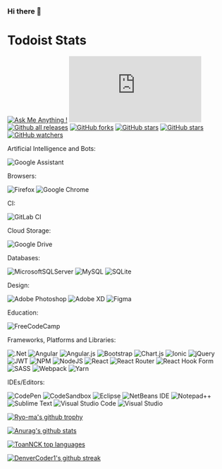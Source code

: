 ### Hi there 👋

# Todoist Stats

<!-- TODO-IST:START -->
<!-- TODO-IST:END -->

<!--
**ToanNCK/ToanNCK** is a ✨ _special_ ✨ repository because its `README.md` (this file) appears on your GitHub profile.

Here are some ideas to get you started:

- 🔭 I’m currently working on ...
- 🌱 I’m currently learning ...
- 👯 I’m looking to collaborate on ...
- 🤔 I’m looking for help with ...
- 💬 Ask me about ...
- 📫 How to reach me: ...
- 😄 Pronouns: ...
- ⚡ Fun fact: ...
-->
[![Ask Me Anything !](https://img.shields.io/badge/Ask%20me-anything-1abc9c.svg)](https://github.com/ToanNCK/ToanNCK) 
[![GitHub commits](https://badgen.net/github/commits/ToanNCK/Strapdown.js)](https://GitHub.com/ToanNCK/StrapDown.js/commit/) 
[![Github all releases](https://img.shields.io/github/downloads/ToanNCK/StrapDown.js/total.svg)](https://GitHub.com/ToanNCK/StrapDown.js/releases/) 
[![GitHub forks](https://img.shields.io/github/forks/ToanNCK/StrapDown.js.svg?style=social&label=Fork&maxAge=2592000)](https://github.com/ToanNCK/ToanNCK/network) 
[![GitHub stars](https://img.shields.io/github/stars/ToanNCK/StrapDown.js.svg?style=social&label=Star&maxAge=2592000)](https://GitHub.com/ToanNCK/StrapDown.js/stargazers/) 
[![GitHub stars](https://img.shields.io/github/stars/ToanNCK/StrapDown.js.svg?style=social&label=Star&maxAge=2592000)](https://GitHub.com/Naereen/StrapDown.js/stargazers/) 
[![GitHub watchers](https://img.shields.io/github/watchers/ToanNCK/StrapDown.js.svg?style=social&label=Watch&maxAge=2592000)](https://GitHub.com/ToanNCK/StrapDown.js/watchers/)

Artificial Intelligence and Bots:

![Google Assistant](https://img.shields.io/badge/google%20assistant-4285F4?style=for-the-badge&logo=google%20assistant&logoColor=white)

Browsers:

![Firefox](https://img.shields.io/badge/Firefox-FF7139?style=for-the-badge&logo=Firefox-Browser&logoColor=white)
![Google Chrome](https://img.shields.io/badge/Google%20Chrome-4285F4?style=for-the-badge&logo=GoogleChrome&logoColor=white)

CI:

![GitLab CI](https://img.shields.io/badge/gitlab%20ci-%23181717.svg?style=for-the-badge&logo=gitlab&logoColor=white)

Cloud Storage:

![Google Drive](https://img.shields.io/badge/Google%20Drive-4285F4?style=for-the-badge&logo=googledrive&logoColor=white)

Databases:

![MicrosoftSQLServer](https://img.shields.io/badge/Microsoft%20SQL%20Sever-CC2927?style=for-the-badge&logo=microsoft%20sql%20server&logoColor=white)
![MySQL](https://img.shields.io/badge/mysql-%2300f.svg?style=for-the-badge&logo=mysql&logoColor=white)
![SQLite](https://img.shields.io/badge/sqlite-%2307405e.svg?style=for-the-badge&logo=sqlite&logoColor=white)

Design:

![Adobe Photoshop](https://img.shields.io/badge/adobe%20photoshop-%2331A8FF.svg?style=for-the-badge&logo=adobe%20photoshop&logoColor=white)
![Adobe XD](https://img.shields.io/badge/Adobe%20XD-470137?style=for-the-badge&logo=Adobe%20XD&logoColor=#FF61F6)
![Figma](https://img.shields.io/badge/figma-%23F24E1E.svg?style=for-the-badge&logo=figma&logoColor=white)

Education:

![FreeCodeCamp](https://img.shields.io/badge/Freecodecamp-%23123.svg?&style=for-the-badge&logo=freecodecamp&logoColor=green)

Frameworks, Platforms and Libraries:

![.Net](https://img.shields.io/badge/.NET-5C2D91?style=for-the-badge&logo=.net&logoColor=white)
![Angular](https://img.shields.io/badge/angular-%23DD0031.svg?style=for-the-badge&logo=angular&logoColor=white)
![Angular.js](https://img.shields.io/badge/angular.js-%23E23237.svg?style=for-the-badge&logo=angularjs&logoColor=white)
![Bootstrap](https://img.shields.io/badge/bootstrap-%23563D7C.svg?style=for-the-badge&logo=bootstrap&logoColor=white)
![Chart.js](https://img.shields.io/badge/chart.js-F5788D.svg?style=for-the-badge&logo=chart.js&logoColor=white)
![Ionic](https://img.shields.io/badge/Ionic-%233880FF.svg?style=for-the-badge&logo=Ionic&logoColor=white)
![jQuery](https://img.shields.io/badge/jquery-%230769AD.svg?style=for-the-badge&logo=jquery&logoColor=white)
![JWT](https://img.shields.io/badge/JWT-black?style=for-the-badge&logo=JSON%20web%20tokens)
![NPM](https://img.shields.io/badge/NPM-%23000000.svg?style=for-the-badge&logo=npm&logoColor=white)
![NodeJS](https://img.shields.io/badge/node.js-6DA55F?style=for-the-badge&logo=node.js&logoColor=white)
![React](https://img.shields.io/badge/react-%2320232a.svg?style=for-the-badge&logo=react&logoColor=%2361DAFB)
![React Router](https://img.shields.io/badge/React_Router-CA4245?style=for-the-badge&logo=react-router&logoColor=white)
![React Hook Form](https://img.shields.io/badge/React%20Hook%20Form-%23EC5990.svg?style=for-the-badge&logo=reacthookform&logoColor=white)
![SASS](https://img.shields.io/badge/SASS-hotpink.svg?style=for-the-badge&logo=SASS&logoColor=white)
![Webpack](https://img.shields.io/badge/webpack-%238DD6F9.svg?style=for-the-badge&logo=webpack&logoColor=black)
![Yarn](https://img.shields.io/badge/yarn-%232C8EBB.svg?style=for-the-badge&logo=yarn&logoColor=white)

IDEs/Editors:

![CodePen](https://img.shields.io/badge/CodePen-white?style=for-the-badge&logo=codepen&logoColor=black)
![CodeSandbox](https://img.shields.io/badge/Codesandbox-040404?style=for-the-badge&logo=codesandbox&logoColor=DBDBDB)
![Eclipse](https://img.shields.io/badge/Eclipse-FE7A16.svg?style=for-the-badge&logo=Eclipse&logoColor=white)
![NetBeans IDE](https://img.shields.io/badge/NetBeansIDE-1B6AC6.svg?style=for-the-badge&logo=apache-netbeans-ide&logoColor=white)
![Notepad++](https://img.shields.io/badge/Notepad++-90E59A.svg?style=for-the-badge&logo=notepad%2b%2b&logoColor=black)
![Sublime Text](https://img.shields.io/badge/sublime_text-%23575757.svg?style=for-the-badge&logo=sublime-text&logoColor=important)
![Visual Studio Code](https://img.shields.io/badge/Visual%20Studio%20Code-0078d7.svg?style=for-the-badge&logo=visual-studio-code&logoColor=white)
![Visual Studio](https://img.shields.io/badge/Visual%20Studio-5C2D91.svg?style=for-the-badge&logo=visual-studio&logoColor=white)


[![Ryo-ma's github trophy](https://github-profile-trophy.vercel.app/?username=ToanNCK&row=1)](https://github.com/ryo-ma/github-profile-trophy)

[![Anurag's github stats](https://github-readme-stats.vercel.app/api?username=ToanNCK&theme=blue-green)](https://github.com/anuraghazra/github-readme-stats)

[![ToanNCK top languages](https://github-readme-stats.vercel.app/api/top-langs/?username=ToanNCK&theme=blue-green)](https://github.com/anuraghazra/github-readme-stats)

[![DenverCoder1's github streak](https://github-readme-streak-stats.herokuapp.com/?user=ToanNCK&theme=blue-green)](https://github.com/DenverCoder1/github-readme-streak-stats)
